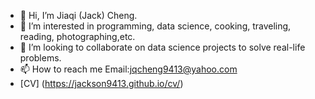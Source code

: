 - 👋 Hi, I’m Jiaqi (Jack) Cheng.
- 👀 I’m interested in programming, data science, cooking, traveling, reading, photographing,etc.
- 💞️ I’m looking to collaborate on data science projects to solve real-life problems. 
- 📫 How to reach me Email:jqcheng9413@yahoo.com
- [CV] (https://jackson9413.github.io/cv/)

<!---
jackson9413/jackson9413 is a ✨ special ✨ repository because its `README.md` (this file) appears on your GitHub profile.
You can click the Preview link to take a look at your changes.
--->
